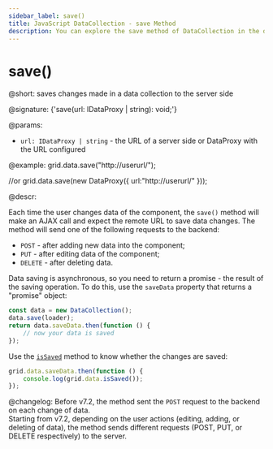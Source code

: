 ```yaml
---
sidebar_label: save()
title: JavaScript DataCollection - save Method 
description: You can explore the save method of DataCollection in the documentation of the DHTMLX JavaScript UI library. Browse developer guides and API reference, try out code examples and live demos, and download a free 30-day evaluation version of DHTMLX Suite.
---
```


# save()

@short: saves changes made in a data collection to the server side

@signature: {'save(url: IDataProxy | string): void;'}

@params:
- `url: IDataProxy | string` - the URL of a server side or DataProxy with the URL configured

@example:
grid.data.save("http://userurl/");

//or
grid.data.save(new DataProxy({ url:"http://userurl/" }));

@descr:

Each time the user changes data of the component, the `save()` method will make an AJAX call and expect the remote URL to save data changes.
The method will send one of the following requests to the backend:

- `POST` - after adding new data into the component;
- `PUT` - after editing data of the component;
- `DELETE` - after deleting data.

Data saving is asynchronous, so you need to return a promise - the result of the saving operation. To do this, use the `saveData` property that returns a "promise" object:

~~~jsx
const data = new DataCollection();
data.save(loader);
return data.saveData.then(function () {
    // now your data is saved
});
~~~

Use the [`isSaved`](data_collection/api/datacollection_issaved_method.md) method to know whether the changes are saved:

~~~jsx
grid.data.saveData.then(function () {
    console.log(grid.data.isSaved());
});
~~~

@changelog:
Before v7.2, the method sent the `POST` request to the backend on each change of data. <br>
Starting from v7.2, depending on the user actions (editing, adding, or deleting of data), the method sends different requests (POST, PUT, or DELETE respectively) to the server.